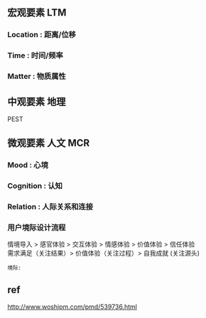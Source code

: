 ## 宏观要素 LTM
### Location :  距离/位移
### Time : 时间/频率 
### Matter : 物质属性

## 中观要素 地理
PEST  

## 微观要素 人文 MCR
### Mood : 心境
### Cognition : 认知
### Relation : 人际关系和连接

### 用户境际设计流程
情境导入 > 感官体验 > 交互体验 > 情感体验 > 价值体验 > 信任体验    
需求满足（关注结果）> 价值体验（关注过程）> 自我成就 (关注源头)
```
境际: 
```

## ref
http://www.woshipm.com/pmd/539736.html
